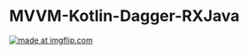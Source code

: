# MVVM-Kotlin-Dagger-RXJava

<a href="https://imgflip.com/gif/3memkh"><img src="https://i.imgflip.com/3memkh.gif" title="made at imgflip.com"/></a>
